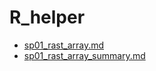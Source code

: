 # R_helper

<!-- badges: start -->

<!-- badges: end -->


- [sp01_rast_array.md](sp01_rast_array.md)
- [sp01_rast_array_summary.md](sp01_rast_array_summary.md)
